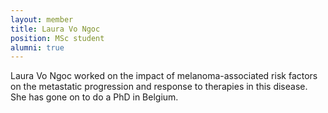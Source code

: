 ```yaml
---
layout: member
title: Laura Vo Ngoc
position: MSc student
alumni: true
---
```


Laura Vo Ngoc worked on the impact of melanoma-associated risk factors on the metastatic progression and response to therapies in this disease. She has gone on to do a PhD in Belgium. 